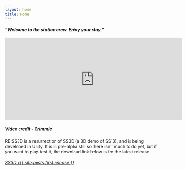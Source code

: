 ```yaml
---
layout: home
title: Home
---
```


<centred><h4><i>"Welcome to the station crew. Enjoy your stay."</i></h4></centred>

<div>
    <iframe class="video" width="580px" height="272px" src="https://www.youtube-nocookie.com/embed/uzLdgxOBPrc" frameborder="0" allow="accelerometer; autoplay; encrypted-media; gyroscope; picture-in-picture" allowfullscreen></iframe>
    <h5><i>Video credit - Grimmie</i></h5>
</div>

RE:SS3D is a resurrection of SS3D (a 3D demo of SS13), and is being developed in Unity. It is in pre-alpha still so there isn't much to do yet, but if you want to play-test it, the download link below is for the latest release.

<centred>
    <h6>
        <u><a href="{{ site.github_game_url }}/releases/download/{{ site.posts.first.release }}/SS3D_{{ site.posts.first.release }}.zip" target="_blank">SS3D v{{ site.posts.first.release }}</a></u>
    </h6>
</centred>
